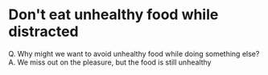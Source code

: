 # Don't eat unhealthy food while distracted
Q. Why might we want to avoid unhealthy food while doing something else?
A. We miss out on the pleasure, but the food is still unhealthy

<!-- {BearID:2CF304BB-B4C8-49E3-AFAB-1C2A228E95CD-35709-0000239E16C0F844} -->
